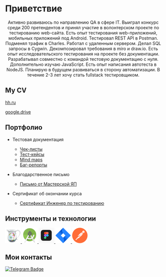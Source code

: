 # Приветствие
<div align="center">
Активно развиваюсь по направлению QA в сфере IT. 
Выиграл конкурс среди 200 претендентов и принял участие в волонтерском проекте по тестированию web-сайта. 
Есть опыт тестирования web-приложений, мобильных приложений под Android. Тестировал REST API в Postman. Подменял трафик в Charles. Работал с удаленным сервером. Делал SQL запросы в Cygwin. Декомпозировал требования в miro и draw.io. Есть опыт исследовательского тестирования на проекте без документации. Разрабатывал совместно с командой тестовую документацию с нуля.
Дополнительно изучаю JavaScript. Есть опыт написания автотеста в NodeJS. Планирую в будущем развиваться в сторону автоматизации. В течение 2-3 лет хочу стать fullstack тестировщиком.

 
</div>

## My CV 
[hh.ru](https://hh.ru/resume/3dabecc8ff0b6379570039ed1f377862597137)

[google.drive](https://drive.google.com/file/d/1zYRftdzw3VfkcUiB23VaMoRwq6u58Cc4/view?usp=share_link)

## Портфолио 
- Тестовая документация
  -  [Чек-листы](https://drive.google.com/file/d/1nJnI8qRC7jEbifGT8F6TvRZxPAgq6btG/view?usp=share_link)
  -  [Тест-кейсы](https://drive.google.com/file/d/1deB9eLYfU1f5QnSwYhTeNiBVs-VXA8t5/view?usp=share_link)
  -  [Mind maps](https://drive.google.com/file/d/1APalqfSRCVh4sYyZTGWXOAqLmPUG86Ht/view?usp=share_link)
  -  [Баг-репорты](https://drive.google.com/file/d/1D6ZHh03s6_XActq_DlYSUqlsYt2uJt8w/view?usp=share_link)

- Благодарственное письмо
  -  [Письмо от Мастерской ЯП](https://drive.google.com/file/d/1-B-qtRVrQDpxJHbuN_OzjEalXnoPsDx0/view?usp=share_link)
- Сертификат об окончании курса
  -  [Сертификат Инженер по тестированию](https://drive.google.com/file/d/1PjgXL5Czc5N8y_gKkEehbBK2FrbprmUG/view?usp=sharing)


## Инструменты и технологии
<p align="left">
<a href="https://www.charlesproxy.com/">
<img src="https://github.com/RUSisThere/QALevelJ/blob/main/icons/Charles.png" alt="Charles" width="50" height="50" />
</a>
<a href="https://developer.android.com/studio">
<img src="https://github.com/RUSisThere/QALevelJ/blob/main/icons/Android%20Studio.png" alt="Android Studio" width="50" height="50" />
</a>
<a href="https://figma.com">
<img src="https://github.com/RUSisThere/QALevelJ/blob/main/icons/Figma.png" alt="Figma" width="50" height="50" /> 
</a>
<a href="https://www.atlassian.com/software/jira">
<img src="https://github.com/RUSisThere/QALevelJ/blob/main/icons/Jira.png" alt="Jira" width="50" height="50" />
</a>
<a href="https://www.postman.com/">
<img src="https://github.com/RUSisThere/QALevelJ/blob/main/icons/Postman.png" alt="Postman" width="50" height="50" />
</a>
</p>

## Мои контакты

[![Telegram Badge](https://img.shields.io/badge/-Telegram-0088cc?style=flat-square&logo=Telegram&logoColor=white)](https://t.me/rustashoker)
